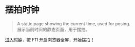 # 摆拍时钟

> A static page showing the current time, used for posing.  
> 展示当前时间的静态页面，用于摆拍。

[进入时钟](clock.wenyuanblog.com)，按 F11 开启浏览器全屏，开始摆拍！